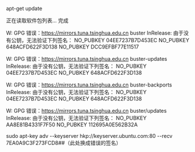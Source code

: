 

apt-get update

正在读取软件包列表... 完成

W: GPG 错误：https://mirrors.tuna.tsinghua.edu.cn buster InRelease: 由于没有公钥，无法验证下列签名： NO_PUBKEY 04EE7237B7D453EC NO_PUBKEY 648ACFD622F3D138 NO_PUBKEY DCC9EFBF77E11517

W: GPG 错误：https://mirrors.tuna.tsinghua.edu.cn buster-updates InRelease: 由于没有公钥，无法验证下列签名： NO_PUBKEY 04EE7237B7D453EC NO_PUBKEY 648ACFD622F3D138

W: GPG 错误：https://mirrors.tuna.tsinghua.edu.cn buster-backports InRelease: 由于没有公钥，无法验证下列签名： NO_PUBKEY 04EE7237B7D453EC NO_PUBKEY 648ACFD622F3D138

W: GPG 错误：https://mirrors.tuna.tsinghua.edu.cn buster/updates InRelease: 由于没有公钥，无法验证下列签名： NO_PUBKEY AA8E81B4331F7F50 NO_PUBKEY 112695A0E562B32A

sudo apt-key adv --keyserver hkp://keyserver.ubuntu.com:80 --recv 7EA0A9C3F273FCD8##（此处换成错误的签名）
